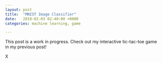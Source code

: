 ```yaml
---
layout: post
title:  "MNIST Image Classifier"
date:   2018-02-03 02:40:08 +0000
categories: machine learning, game

---
```


This post is a work in progress. Check out my interactive tic-tac-toe game in my previous post!
<html>
    <body class = 'post2'>
        <div class = 'board'>
            <div class='cell' data-indx = "0" >X</div>
            <div class='cell' data-indx = "1" ></div>
            <div class='cell' data-indx = "2" ></div>
            <div class='cell' data-indx = "3" ></div>
            <div class='cell' data-indx = "4" ></div>
            <div class='cell' data-indx = "5" ></div>
            <div class='cell' data-indx = "6" ></div>
            <div class='cell' data-indx = "7" ></div>
            <div class='cell' data-indx = "8" ></div>
            <div class='cell' data-indx = "9" ></div>
            <div class='cell' data-indx = "10" ></div>
            <div class='cell' data-indx = "11" ></div>
            <div class='cell' data-indx = "12" ></div>
            <div class='cell' data-indx = "13" ></div>
            <div class='cell' data-indx = "14" ></div>
            <div class='cell' data-indx = "15" ></div>
            <div class='cell' data-indx = "16" ></div>
            <div class='cell' data-indx = "17" ></div>
            <div class='cell' data-indx = "18" ></div>
            <div class='cell' data-indx = "19" ></div>
            <div class='cell' data-indx = "20" ></div>
            <div class='cell' data-indx = "21" ></div>
            <div class='cell' data-indx = "22" ></div>
            <div class='cell' data-indx = "23" ></div>
            <div class='cell' data-indx = "24" ></div>
            <div class='cell' data-indx = "25" ></div>
            <div class='cell' data-indx = "26" ></div>
            <div class='cell' data-indx = "27" ></div>
            <div class='cell' data-indx = "28" ></div>
            <div class='cell' data-indx = "29" ></div>
            <div class='cell' data-indx = "30" ></div>
            <div class='cell' data-indx = "31" ></div>
            <div class='cell' data-indx = "32" ></div>
            <div class='cell' data-indx = "33" ></div>
            <div class='cell' data-indx = "34" ></div>
            <div class='cell' data-indx = "35" ></div>
            <div class='cell' data-indx = "36" ></div>
            <div class='cell' data-indx = "37" ></div>
            <div class='cell' data-indx = "38" ></div>
            <div class='cell' data-indx = "39" ></div>
            <div class='cell' data-indx = "40" ></div>
            <div class='cell' data-indx = "41" ></div>
            <div class='cell' data-indx = "42" ></div>
            <div class='cell' data-indx = "43" ></div>
            <div class='cell' data-indx = "44" ></div>
            <div class='cell' data-indx = "45" ></div>
            <div class='cell' data-indx = "46" ></div>
            <div class='cell' data-indx = "47" ></div>
            <div class='cell' data-indx = "48" ></div>
            <div class='cell' data-indx = "49" ></div>
            <div class='cell' data-indx = "50" ></div>
            <div class='cell' data-indx = "51" ></div>
            <div class='cell' data-indx = "52" ></div>
            <div class='cell' data-indx = "53" ></div>
            <div class='cell' data-indx = "54" ></div>
            <div class='cell' data-indx = "55" ></div>
            <div class='cell' data-indx = "56" ></div>
            <div class='cell' data-indx = "57" ></div>
            <div class='cell' data-indx = "58" ></div>
            <div class='cell' data-indx = "59" ></div>
            <div class='cell' data-indx = "60" ></div>
            <div class='cell' data-indx = "61" ></div>
            <div class='cell' data-indx = "62" ></div>
            <div class='cell' data-indx = "63" ></div>
            <div class='cell' data-indx = "64" ></div>
            <div class='cell' data-indx = "65" ></div>
            <div class='cell' data-indx = "66" ></div>
            <div class='cell' data-indx = "67" ></div>
            <div class='cell' data-indx = "68" ></div>
            <div class='cell' data-indx = "69" ></div>
            <div class='cell' data-indx = "70" ></div>
            <div class='cell' data-indx = "71" ></div>
            <div class='cell' data-indx = "72" ></div>
            <div class='cell' data-indx = "73" ></div>
            <div class='cell' data-indx = "74" ></div>
            <div class='cell' data-indx = "75" ></div>
            <div class='cell' data-indx = "76" ></div>
            <div class='cell' data-indx = "77" ></div>
            <div class='cell' data-indx = "78" ></div>
            <div class='cell' data-indx = "79" ></div>
            <div class='cell' data-indx = "80" ></div>
            <div class='cell' data-indx = "81" ></div>
            <div class='cell' data-indx = "82" ></div>
            <div class='cell' data-indx = "83" ></div>
            <div class='cell' data-indx = "84" ></div>
            <div class='cell' data-indx = "85" ></div>
            <div class='cell' data-indx = "86" ></div>
            <div class='cell' data-indx = "87" ></div>
            <div class='cell' data-indx = "88" ></div>
            <div class='cell' data-indx = "89" ></div>
            <div class='cell' data-indx = "90" ></div>
            <div class='cell' data-indx = "91" ></div>
            <div class='cell' data-indx = "92" ></div>
            <div class='cell' data-indx = "93" ></div>
            <div class='cell' data-indx = "94" ></div>
            <div class='cell' data-indx = "95" ></div>
            <div class='cell' data-indx = "96" ></div>
            <div class='cell' data-indx = "97" ></div>
            <div class='cell' data-indx = "98" ></div>
            <div class='cell' data-indx = "99" ></div>
            <div class='cell' data-indx = "100" ></div>
            <div class='cell' data-indx = "102" ></div>
            <div class='cell' data-indx = "103" ></div>
            <div class='cell' data-indx = "104" ></div>
            <div class='cell' data-indx = "105" ></div>
            <div class='cell' data-indx = "106" ></div>
            <div class='cell' data-indx = "107" ></div>
            <div class='cell' data-indx = "108" ></div>
            <div class='cell' data-indx = "109" ></div>
            <div class='cell' data-indx = "110" ></div>
            <div class='cell' data-indx = "111" ></div>
            <div class='cell' data-indx = "112" ></div>
            <div class='cell' data-indx = "113" ></div>
            <div class='cell' data-indx = "114" ></div>
            <div class='cell' data-indx = "115" ></div>
            <div class='cell' data-indx = "116" ></div>
            <div class='cell' data-indx = "117" ></div>
            <div class='cell' data-indx = "118" ></div>
            <div class='cell' data-indx = "119" ></div>
            <div class='cell' data-indx = "120" ></div>
            <div class='cell' data-indx = "121" ></div>
            <div class='cell' data-indx = "122" ></div>
            <div class='cell' data-indx = "123" ></div>
            <div class='cell' data-indx = "124" ></div>
            <div class='cell' data-indx = "125" ></div>
            <div class='cell' data-indx = "126" ></div>
            <div class='cell' data-indx = "127" ></div>
            <div class='cell' data-indx = "128" ></div>
            <div class='cell' data-indx = "129" ></div>
            <div class='cell' data-indx = "130" ></div>
            <div class='cell' data-indx = "131" ></div>
            <div class='cell' data-indx = "132" ></div>
            <div class='cell' data-indx = "133" ></div>
            <div class='cell' data-indx = "134" ></div>
            <div class='cell' data-indx = "135" ></div>
            <div class='cell' data-indx = "136" ></div>
            <div class='cell' data-indx = "137" ></div>
            <div class='cell' data-indx = "138" ></div>
            <div class='cell' data-indx = "139" ></div>
            <div class='cell' data-indx = "140" ></div>
            <div class='cell' data-indx = "141" ></div>
            <div class='cell' data-indx = "142" ></div>
            <div class='cell' data-indx = "143" ></div>
            <div class='cell' data-indx = "144" ></div>
            <div class='cell' data-indx = "145" ></div>
            <div class='cell' data-indx = "146" ></div>
            <div class='cell' data-indx = "147" ></div>
            <div class='cell' data-indx = "148" ></div>
            <div class='cell' data-indx = "149" ></div>
            <div class='cell' data-indx = "150" ></div>
            <div class='cell' data-indx = "151" ></div>
            <div class='cell' data-indx = "152" ></div>
            <div class='cell' data-indx = "153" ></div>
            <div class='cell' data-indx = "154" ></div>
            <div class='cell' data-indx = "155" ></div>
            <div class='cell' data-indx = "156" ></div>
            <div class='cell' data-indx = "157" ></div>
            <div class='cell' data-indx = "158" ></div>
            <div class='cell' data-indx = "159" ></div>
            <div class='cell' data-indx = "160" ></div>
            <div class='cell' data-indx = "161" ></div>
            <div class='cell' data-indx = "162" ></div>
            <div class='cell' data-indx = "163" ></div>
            <div class='cell' data-indx = "164" ></div>
            <div class='cell' data-indx = "165" ></div>
            <div class='cell' data-indx = "166" ></div>
            <div class='cell' data-indx = "167" ></div>
            <div class='cell' data-indx = "168" ></div>
            <div class='cell' data-indx = "169" ></div>
            <div class='cell' data-indx = "170" ></div>
            <div class='cell' data-indx = "171" ></div>
            <div class='cell' data-indx = "172" ></div>
            <div class='cell' data-indx = "173" ></div>
            <div class='cell' data-indx = "174" ></div>
            <div class='cell' data-indx = "175" ></div>
            <div class='cell' data-indx = "176" ></div>
            <div class='cell' data-indx = "177" ></div>
            <div class='cell' data-indx = "178" ></div>
            <div class='cell' data-indx = "179" ></div>
            <div class='cell' data-indx = "180" ></div>
            <div class='cell' data-indx = "181" ></div>
            <div class='cell' data-indx = "182" ></div>
            <div class='cell' data-indx = "183" ></div>
            <div class='cell' data-indx = "184" ></div>
            <div class='cell' data-indx = "185" ></div>
            <div class='cell' data-indx = "186" ></div>
            <div class='cell' data-indx = "187" ></div>
            <div class='cell' data-indx = "188" ></div>
            <div class='cell' data-indx = "189" ></div>
            <div class='cell' data-indx = "190" ></div>
            <div class='cell' data-indx = "191" ></div>
            <div class='cell' data-indx = "192" ></div>
            <div class='cell' data-indx = "193" ></div>
            <div class='cell' data-indx = "194" ></div>
            <div class='cell' data-indx = "195" ></div>
            <div class='cell' data-indx = "196" ></div>
            <div class='cell' data-indx = "197" ></div>
            <div class='cell' data-indx = "198" ></div>
            <div class='cell' data-indx = "199" ></div>
            <div class='cell' data-indx = "200" ></div>
            <div class='cell' data-indx = "201" ></div>
            <div class='cell' data-indx = "202" ></div>
            <div class='cell' data-indx = "203" ></div>
            <div class='cell' data-indx = "204" ></div>
            <div class='cell' data-indx = "205" ></div>
            <div class='cell' data-indx = "206" ></div>
            <div class='cell' data-indx = "207" ></div>
            <div class='cell' data-indx = "208" ></div>
            <div class='cell' data-indx = "209" ></div>
            <div class='cell' data-indx = "210" ></div>
            <div class='cell' data-indx = "211" ></div>
            <div class='cell' data-indx = "212" ></div>
            <div class='cell' data-indx = "213" ></div>
            <div class='cell' data-indx = "214" ></div>
            <div class='cell' data-indx = "215" ></div>
            <div class='cell' data-indx = "216" ></div>
            <div class='cell' data-indx = "217" ></div>
            <div class='cell' data-indx = "218" ></div>
            <div class='cell' data-indx = "219" ></div>
            <div class='cell' data-indx = "220" ></div>
            <div class='cell' data-indx = "221" ></div>
            <div class='cell' data-indx = "222" ></div>
            <div class='cell' data-indx = "223" ></div>
            <div class='cell' data-indx = "224" ></div>
            <div class='cell' data-indx = "225" ></div>
            <div class='cell' data-indx = "226" ></div>
            <div class='cell' data-indx = "227" ></div>
            <div class='cell' data-indx = "228" ></div>
            <div class='cell' data-indx = "229" ></div>
            <div class='cell' data-indx = "230" ></div>
            <div class='cell' data-indx = "231" ></div>
            <div class='cell' data-indx = "232" ></div>
            <div class='cell' data-indx = "233" ></div>
            <div class='cell' data-indx = "234" ></div>
            <div class='cell' data-indx = "235" ></div>
            <div class='cell' data-indx = "236" ></div>
            <div class='cell' data-indx = "237" ></div>
            <div class='cell' data-indx = "238" ></div>
            <div class='cell' data-indx = "239" ></div>
            <div class='cell' data-indx = "240" ></div>
            <div class='cell' data-indx = "241" ></div>
            <div class='cell' data-indx = "242" ></div>
            <div class='cell' data-indx = "243" ></div>
            <div class='cell' data-indx = "244" ></div>
            <div class='cell' data-indx = "245" ></div>
            <div class='cell' data-indx = "246" ></div>
            <div class='cell' data-indx = "247" ></div>
            <div class='cell' data-indx = "248" ></div>
            <div class='cell' data-indx = "249" ></div>
            <div class='cell' data-indx = "250" ></div>
            <div class='cell' data-indx = "251" ></div>
            <div class='cell' data-indx = "252" ></div>
            <div class='cell' data-indx = "253" ></div>
            <div class='cell' data-indx = "254" ></div>
            <div class='cell' data-indx = "255" ></div>
            <div class='cell' data-indx = "256" ></div>
            <div class='cell' data-indx = "257" ></div>
            <div class='cell' data-indx = "258" ></div>
            <div class='cell' data-indx = "259" ></div>
            <div class='cell' data-indx = "260" ></div>
            <div class='cell' data-indx = "261" ></div>
            <div class='cell' data-indx = "262" ></div>
            <div class='cell' data-indx = "263" ></div>
            <div class='cell' data-indx = "264" ></div>
            <div class='cell' data-indx = "265" ></div>
            <div class='cell' data-indx = "266" ></div>
            <div class='cell' data-indx = "267" ></div>
            <div class='cell' data-indx = "268" ></div>
            <div class='cell' data-indx = "269" ></div>
            <div class='cell' data-indx = "270" ></div>
            <div class='cell' data-indx = "271" ></div>
            <div class='cell' data-indx = "272" ></div>
            <div class='cell' data-indx = "273" ></div>
            <div class='cell' data-indx = "274" ></div>
            <div class='cell' data-indx = "275" ></div>
            <div class='cell' data-indx = "276" ></div>
            <div class='cell' data-indx = "277" ></div>
            <div class='cell' data-indx = "278" ></div>
            <div class='cell' data-indx = "279" ></div>
            <div class='cell' data-indx = "280" ></div>
            <div class='cell' data-indx = "281" ></div>
            <div class='cell' data-indx = "282" ></div>
            <div class='cell' data-indx = "283" ></div>
            <div class='cell' data-indx = "284" ></div>
            <div class='cell' data-indx = "285" ></div>
            <div class='cell' data-indx = "286" ></div>
            <div class='cell' data-indx = "287" ></div>
            <div class='cell' data-indx = "288" ></div>
            <div class='cell' data-indx = "289" ></div>
            <div class='cell' data-indx = "290" ></div>
            <div class='cell' data-indx = "291" ></div>
            <div class='cell' data-indx = "292" ></div>
            <div class='cell' data-indx = "293" ></div>
            <div class='cell' data-indx = "294" ></div>
            <div class='cell' data-indx = "295" ></div>
            <div class='cell' data-indx = "296" ></div>
            <div class='cell' data-indx = "297" ></div>
            <div class='cell' data-indx = "298" ></div>
            <div class='cell' data-indx = "299" ></div>
            <div class='cell' data-indx = "300" ></div>
            <div class='cell' data-indx = "301" ></div>
            <div class='cell' data-indx = "302" ></div>
            <div class='cell' data-indx = "303" ></div>
            <div class='cell' data-indx = "304" ></div>
            <div class='cell' data-indx = "305" ></div>
            <div class='cell' data-indx = "306" ></div>
            <div class='cell' data-indx = "307" ></div>
            <div class='cell' data-indx = "308" ></div>
            <div class='cell' data-indx = "309" ></div>
            <div class='cell' data-indx = "310" ></div>
            <div class='cell' data-indx = "311" ></div>
            <div class='cell' data-indx = "312" ></div>
            <div class='cell' data-indx = "313" ></div>
            <div class='cell' data-indx = "314" ></div>
            <div class='cell' data-indx = "315" ></div>
            <div class='cell' data-indx = "316" ></div>
            <div class='cell' data-indx = "317" ></div>
            <div class='cell' data-indx = "318" ></div>
            <div class='cell' data-indx = "319" ></div>
            <div class='cell' data-indx = "320" ></div>
            <div class='cell' data-indx = "321" ></div>
            <div class='cell' data-indx = "322" ></div>
            <div class='cell' data-indx = "323" ></div>
            <div class='cell' data-indx = "324" ></div>
            <div class='cell' data-indx = "325" ></div>
            <div class='cell' data-indx = "326" ></div>
            <div class='cell' data-indx = "327" ></div>
            <div class='cell' data-indx = "328" ></div>
            <div class='cell' data-indx = "329" ></div>
            <div class='cell' data-indx = "330" ></div>
            <div class='cell' data-indx = "331" ></div>
            <div class='cell' data-indx = "332" ></div>
            <div class='cell' data-indx = "333" ></div>
            <div class='cell' data-indx = "334" ></div>
            <div class='cell' data-indx = "335" ></div>
            <div class='cell' data-indx = "336" ></div>
            <div class='cell' data-indx = "337" ></div>
            <div class='cell' data-indx = "338" ></div>
            <div class='cell' data-indx = "339" ></div>
            <div class='cell' data-indx = "340" ></div>
            <div class='cell' data-indx = "341" ></div>
            <div class='cell' data-indx = "342" ></div>
            <div class='cell' data-indx = "343" ></div>
            <div class='cell' data-indx = "344" ></div>
            <div class='cell' data-indx = "345" ></div>
            <div class='cell' data-indx = "346" ></div>
            <div class='cell' data-indx = "347" ></div>
            <div class='cell' data-indx = "348" ></div>
            <div class='cell' data-indx = "349" ></div>
            <div class='cell' data-indx = "350" ></div>
            <div class='cell' data-indx = "351" ></div>
            <div class='cell' data-indx = "352" ></div>
            <div class='cell' data-indx = "353" ></div>
            <div class='cell' data-indx = "354" ></div>
            <div class='cell' data-indx = "355" ></div>
            <div class='cell' data-indx = "356" ></div>
            <div class='cell' data-indx = "357" ></div>
            <div class='cell' data-indx = "358" ></div>
            <div class='cell' data-indx = "359" ></div>
            <div class='cell' data-indx = "360" ></div>
            <div class='cell' data-indx = "361" ></div>
            <div class='cell' data-indx = "362" ></div>
            <div class='cell' data-indx = "363" ></div>
            <div class='cell' data-indx = "364" ></div>
            <div class='cell' data-indx = "365" ></div>
            <div class='cell' data-indx = "366" ></div>
            <div class='cell' data-indx = "367" ></div>
            <div class='cell' data-indx = "368" ></div>
            <div class='cell' data-indx = "369" ></div>
            <div class='cell' data-indx = "370" ></div>
            <div class='cell' data-indx = "371" ></div>
            <div class='cell' data-indx = "372" ></div>
            <div class='cell' data-indx = "373" ></div>
            <div class='cell' data-indx = "374" ></div>
            <div class='cell' data-indx = "375" ></div>
            <div class='cell' data-indx = "376" ></div>
            <div class='cell' data-indx = "377" ></div>
            <div class='cell' data-indx = "378" ></div>
            <div class='cell' data-indx = "379" ></div>
            <div class='cell' data-indx = "380" ></div>
            <div class='cell' data-indx = "381" ></div>
            <div class='cell' data-indx = "382" ></div>
            <div class='cell' data-indx = "383" ></div>
            <div class='cell' data-indx = "384" ></div>
            <div class='cell' data-indx = "385" ></div>
            <div class='cell' data-indx = "386" ></div>
            <div class='cell' data-indx = "387" ></div>
            <div class='cell' data-indx = "388" ></div>
            <div class='cell' data-indx = "389" ></div>
            <div class='cell' data-indx = "390" ></div>
            <div class='cell' data-indx = "391" ></div>
            <div class='cell' data-indx = "392" ></div>
            <div class='cell' data-indx = "393" ></div>
            <div class='cell' data-indx = "394" ></div>
            <div class='cell' data-indx = "395" ></div>
            <div class='cell' data-indx = "396" ></div>
            <div class='cell' data-indx = "397" ></div>
            <div class='cell' data-indx = "398" ></div>
            <div class='cell' data-indx = "399" ></div>
            <div class='cell' data-indx = "400" ></div>
            <div class='cell' data-indx = "401" ></div>
            <div class='cell' data-indx = "402" ></div>
            <div class='cell' data-indx = "403" ></div>
            <div class='cell' data-indx = "404" ></div>
            <div class='cell' data-indx = "405" ></div>
            <div class='cell' data-indx = "406" ></div>
            <div class='cell' data-indx = "407" ></div>
            <div class='cell' data-indx = "408" ></div>
            <div class='cell' data-indx = "409" ></div>
            <div class='cell' data-indx = "410" ></div>
            <div class='cell' data-indx = "411" ></div>
            <div class='cell' data-indx = "412" ></div>
            <div class='cell' data-indx = "413" ></div>
            <div class='cell' data-indx = "414" ></div>
            <div class='cell' data-indx = "415" ></div>
            <div class='cell' data-indx = "416" ></div>
            <div class='cell' data-indx = "417" ></div>
            <div class='cell' data-indx = "418" ></div>
            <div class='cell' data-indx = "419" ></div>
            <div class='cell' data-indx = "420" ></div>
            <div class='cell' data-indx = "421" ></div>
            <div class='cell' data-indx = "422" ></div>
            <div class='cell' data-indx = "423" ></div>
            <div class='cell' data-indx = "424" ></div>
            <div class='cell' data-indx = "425" ></div>
            <div class='cell' data-indx = "426" ></div>
            <div class='cell' data-indx = "427" ></div>
            <div class='cell' data-indx = "428" ></div>
            <div class='cell' data-indx = "429" ></div>
            <div class='cell' data-indx = "430" ></div>
            <div class='cell' data-indx = "431" ></div>
            <div class='cell' data-indx = "432" ></div>
            <div class='cell' data-indx = "433" ></div>
            <div class='cell' data-indx = "434" ></div>
            <div class='cell' data-indx = "435" ></div>
            <div class='cell' data-indx = "436" ></div>
            <div class='cell' data-indx = "437" ></div>
            <div class='cell' data-indx = "438" ></div>
            <div class='cell' data-indx = "439" ></div>
            <div class='cell' data-indx = "440" ></div>
            <div class='cell' data-indx = "441" ></div>
            <div class='cell' data-indx = "442" ></div>
            <div class='cell' data-indx = "443" ></div>
            <div class='cell' data-indx = "444" ></div>
            <div class='cell' data-indx = "445" ></div>
            <div class='cell' data-indx = "446" ></div>
            <div class='cell' data-indx = "447" ></div>
            <div class='cell' data-indx = "448" ></div>
            <div class='cell' data-indx = "449" ></div>
            <div class='cell' data-indx = "450" ></div>
            <div class='cell' data-indx = "451" ></div>
            <div class='cell' data-indx = "452" ></div>
            <div class='cell' data-indx = "453" ></div>
            <div class='cell' data-indx = "454" ></div>
            <div class='cell' data-indx = "455" ></div>
            <div class='cell' data-indx = "456" ></div>
            <div class='cell' data-indx = "457" ></div>
            <div class='cell' data-indx = "458" ></div>
            <div class='cell' data-indx = "459" ></div>
            <div class='cell' data-indx = "460" ></div>
            <div class='cell' data-indx = "461" ></div>
            <div class='cell' data-indx = "462" ></div>
            <div class='cell' data-indx = "463" ></div>
            <div class='cell' data-indx = "464" ></div>
            <div class='cell' data-indx = "465" ></div>
            <div class='cell' data-indx = "466" ></div>
            <div class='cell' data-indx = "467" ></div>
            <div class='cell' data-indx = "468" ></div>
            <div class='cell' data-indx = "469" ></div>
            <div class='cell' data-indx = "470" ></div>
            <div class='cell' data-indx = "471" ></div>
            <div class='cell' data-indx = "472" ></div>
            <div class='cell' data-indx = "473" ></div>
            <div class='cell' data-indx = "474" ></div>
            <div class='cell' data-indx = "475" ></div>
            <div class='cell' data-indx = "476" ></div>
            <div class='cell' data-indx = "477" ></div>
            <div class='cell' data-indx = "478" ></div>
            <div class='cell' data-indx = "479" ></div>
            <div class='cell' data-indx = "480" ></div>
            <div class='cell' data-indx = "481" ></div>
            <div class='cell' data-indx = "482" ></div>
            <div class='cell' data-indx = "483" ></div>
            <div class='cell' data-indx = "484" ></div>
            <div class='cell' data-indx = "485" ></div>
            <div class='cell' data-indx = "486" ></div>
            <div class='cell' data-indx = "487" ></div>
            <div class='cell' data-indx = "488" ></div>
            <div class='cell' data-indx = "489" ></div>
            <div class='cell' data-indx = "490" ></div>
            <div class='cell' data-indx = "491" ></div>
            <div class='cell' data-indx = "492" ></div>
            <div class='cell' data-indx = "493" ></div>
            <div class='cell' data-indx = "494" ></div>
            <div class='cell' data-indx = "495" ></div>
            <div class='cell' data-indx = "496" ></div>
            <div class='cell' data-indx = "497" ></div>
            <div class='cell' data-indx = "498" ></div>
            <div class='cell' data-indx = "499" ></div>
            <div class='cell' data-indx = "500" ></div>
            <div class='cell' data-indx = "501" ></div>
            <div class='cell' data-indx = "502" ></div>
            <div class='cell' data-indx = "503" ></div>
            <div class='cell' data-indx = "504" ></div>
            <div class='cell' data-indx = "505" ></div>
            <div class='cell' data-indx = "506" ></div>
            <div class='cell' data-indx = "507" ></div>
            <div class='cell' data-indx = "508" ></div>
            <div class='cell' data-indx = "509" ></div>
            <div class='cell' data-indx = "510" ></div>
            <div class='cell' data-indx = "511" ></div>
            <div class='cell' data-indx = "512" ></div>
            <div class='cell' data-indx = "513" ></div>
            <div class='cell' data-indx = "514" ></div>
            <div class='cell' data-indx = "515" ></div>
            <div class='cell' data-indx = "516" ></div>
            <div class='cell' data-indx = "517" ></div>
            <div class='cell' data-indx = "518" ></div>
            <div class='cell' data-indx = "519" ></div>
            <div class='cell' data-indx = "520" ></div>
            <div class='cell' data-indx = "521" ></div>
            <div class='cell' data-indx = "522" ></div>
            <div class='cell' data-indx = "523" ></div>
            <div class='cell' data-indx = "524" ></div>
            <div class='cell' data-indx = "525" ></div>
            <div class='cell' data-indx = "526" ></div>
            <div class='cell' data-indx = "527" ></div>
            <div class='cell' data-indx = "528" ></div>
            <div class='cell' data-indx = "529" ></div>
            <div class='cell' data-indx = "530" ></div>
            <div class='cell' data-indx = "531" ></div>
            <div class='cell' data-indx = "532" ></div>
            <div class='cell' data-indx = "533" ></div>
            <div class='cell' data-indx = "534" ></div>
            <div class='cell' data-indx = "535" ></div>
            <div class='cell' data-indx = "536" ></div>
            <div class='cell' data-indx = "537" ></div>
            <div class='cell' data-indx = "538" ></div>
            <div class='cell' data-indx = "539" ></div>
            <div class='cell' data-indx = "540" ></div>
            <div class='cell' data-indx = "541" ></div>
            <div class='cell' data-indx = "542" ></div>
            <div class='cell' data-indx = "543" ></div>
            <div class='cell' data-indx = "544" ></div>
            <div class='cell' data-indx = "545" ></div>
            <div class='cell' data-indx = "546" ></div>
            <div class='cell' data-indx = "547" ></div>
            <div class='cell' data-indx = "548" ></div>
            <div class='cell' data-indx = "549" ></div>
            <div class='cell' data-indx = "550" ></div>
            <div class='cell' data-indx = "551" ></div>
            <div class='cell' data-indx = "552" ></div>
            <div class='cell' data-indx = "553" ></div>
            <div class='cell' data-indx = "554" ></div>
            <div class='cell' data-indx = "555" ></div>
            <div class='cell' data-indx = "556" ></div>
            <div class='cell' data-indx = "557" ></div>
            <div class='cell' data-indx = "558" ></div>
            <div class='cell' data-indx = "559" ></div>
            <div class='cell' data-indx = "560" ></div>
            <div class='cell' data-indx = "561" ></div>
            <div class='cell' data-indx = "562" ></div>
            <div class='cell' data-indx = "563" ></div>
            <div class='cell' data-indx = "564" ></div>
            <div class='cell' data-indx = "565" ></div>
            <div class='cell' data-indx = "566" ></div>
            <div class='cell' data-indx = "567" ></div>
            <div class='cell' data-indx = "568" ></div>
            <div class='cell' data-indx = "569" ></div>
            <div class='cell' data-indx = "570" ></div>
            <div class='cell' data-indx = "571" ></div>
            <div class='cell' data-indx = "572" ></div>
            <div class='cell' data-indx = "573" ></div>
            <div class='cell' data-indx = "574" ></div>
            <div class='cell' data-indx = "575" ></div>
            <div class='cell' data-indx = "576" ></div>
            <div class='cell' data-indx = "577" ></div>
            <div class='cell' data-indx = "578" ></div>
            <div class='cell' data-indx = "579" ></div>
            <div class='cell' data-indx = "580" ></div>
            <div class='cell' data-indx = "581" ></div>
            <div class='cell' data-indx = "582" ></div>
            <div class='cell' data-indx = "583" ></div>
            <div class='cell' data-indx = "584" ></div>
            <div class='cell' data-indx = "585" ></div>
            <div class='cell' data-indx = "586" ></div>
            <div class='cell' data-indx = "587" ></div>
            <div class='cell' data-indx = "588" ></div>
            <div class='cell' data-indx = "589" ></div>
            <div class='cell' data-indx = "590" ></div>
            <div class='cell' data-indx = "591" ></div>
            <div class='cell' data-indx = "592" ></div>
            <div class='cell' data-indx = "593" ></div>
            <div class='cell' data-indx = "594" ></div>
            <div class='cell' data-indx = "595" ></div>
            <div class='cell' data-indx = "596" ></div>
            <div class='cell' data-indx = "597" ></div>
            <div class='cell' data-indx = "598" ></div>
            <div class='cell' data-indx = "599" ></div>
            <div class='cell' data-indx = "600" ></div>
            <div class='cell' data-indx = "601" ></div>
            <div class='cell' data-indx = "602" ></div>
            <div class='cell' data-indx = "603" ></div>
            <div class='cell' data-indx = "604" ></div>
            <div class='cell' data-indx = "605" ></div>
            <div class='cell' data-indx = "606" ></div>
            <div class='cell' data-indx = "607" ></div>
            <div class='cell' data-indx = "608" ></div>
            <div class='cell' data-indx = "609" ></div>
            <div class='cell' data-indx = "610" ></div>
            <div class='cell' data-indx = "611" ></div>
            <div class='cell' data-indx = "612" ></div>
            <div class='cell' data-indx = "613" ></div>
            <div class='cell' data-indx = "614" ></div>
            <div class='cell' data-indx = "615" ></div>
            <div class='cell' data-indx = "616" ></div>
            <div class='cell' data-indx = "617" ></div>
            <div class='cell' data-indx = "618" ></div>
            <div class='cell' data-indx = "619" ></div>
            <div class='cell' data-indx = "620" ></div>
            <div class='cell' data-indx = "621" ></div>
            <div class='cell' data-indx = "622" ></div>
            <div class='cell' data-indx = "623" ></div>
            <div class='cell' data-indx = "624" ></div>
            <div class='cell' data-indx = "625" ></div>
            <div class='cell' data-indx = "626" ></div>
            <div class='cell' data-indx = "627" ></div>
            <div class='cell' data-indx = "628" ></div>
            <div class='cell' data-indx = "629" ></div>
            <div class='cell' data-indx = "630" ></div>
            <div class='cell' data-indx = "631" ></div>
            <div class='cell' data-indx = "632" ></div>
            <div class='cell' data-indx = "633" ></div>
            <div class='cell' data-indx = "634" ></div>
            <div class='cell' data-indx = "635" ></div>
            <div class='cell' data-indx = "636" ></div>
            <div class='cell' data-indx = "637" ></div>
            <div class='cell' data-indx = "638" ></div>
            <div class='cell' data-indx = "639" ></div>
            <div class='cell' data-indx = "640" ></div>
            <div class='cell' data-indx = "641" ></div>
            <div class='cell' data-indx = "642" ></div>
            <div class='cell' data-indx = "643" ></div>
            <div class='cell' data-indx = "644" ></div>
            <div class='cell' data-indx = "645" ></div>
            <div class='cell' data-indx = "646" ></div>
            <div class='cell' data-indx = "647" ></div>
            <div class='cell' data-indx = "648" ></div>
            <div class='cell' data-indx = "649" ></div>
            <div class='cell' data-indx = "650" ></div>
            <div class='cell' data-indx = "651" ></div>
            <div class='cell' data-indx = "652" ></div>
            <div class='cell' data-indx = "653" ></div>
            <div class='cell' data-indx = "654" ></div>
            <div class='cell' data-indx = "655" ></div>
            <div class='cell' data-indx = "656" ></div>
            <div class='cell' data-indx = "657" ></div>
            <div class='cell' data-indx = "658" ></div>
            <div class='cell' data-indx = "659" ></div>
            <div class='cell' data-indx = "660" ></div>
            <div class='cell' data-indx = "661" ></div>
            <div class='cell' data-indx = "662" ></div>
            <div class='cell' data-indx = "663" ></div>
            <div class='cell' data-indx = "664" ></div>
            <div class='cell' data-indx = "665" ></div>
            <div class='cell' data-indx = "666" ></div>
            <div class='cell' data-indx = "667" ></div>
            <div class='cell' data-indx = "668" ></div>
            <div class='cell' data-indx = "669" ></div>
            <div class='cell' data-indx = "670" ></div>
            <div class='cell' data-indx = "671" ></div>
            <div class='cell' data-indx = "672" ></div>
            <div class='cell' data-indx = "673" ></div>
            <div class='cell' data-indx = "674" ></div>
            <div class='cell' data-indx = "675" ></div>
            <div class='cell' data-indx = "676" ></div>
            <div class='cell' data-indx = "677" ></div>
            <div class='cell' data-indx = "678" ></div>
            <div class='cell' data-indx = "679" ></div>
            <div class='cell' data-indx = "680" ></div>
            <div class='cell' data-indx = "681" ></div>
            <div class='cell' data-indx = "682" ></div>
            <div class='cell' data-indx = "683" ></div>
            <div class='cell' data-indx = "684" ></div>
            <div class='cell' data-indx = "685" ></div>
            <div class='cell' data-indx = "686" ></div>
            <div class='cell' data-indx = "687" ></div>
            <div class='cell' data-indx = "688" ></div>
            <div class='cell' data-indx = "689" ></div>
            <div class='cell' data-indx = "690" ></div>
            <div class='cell' data-indx = "691" ></div>
            <div class='cell' data-indx = "692" ></div>
            <div class='cell' data-indx = "693" ></div>
            <div class='cell' data-indx = "694" ></div>
            <div class='cell' data-indx = "695" ></div>
            <div class='cell' data-indx = "696" ></div>
            <div class='cell' data-indx = "697" ></div>
            <div class='cell' data-indx = "698" ></div>
            <div class='cell' data-indx = "699" ></div>
            <div class='cell' data-indx = "700" ></div>
            <div class='cell' data-indx = "701" ></div>
            <div class='cell' data-indx = "702" ></div>
            <div class='cell' data-indx = "703" ></div>
            <div class='cell' data-indx = "704" ></div>
            <div class='cell' data-indx = "705" ></div>
            <div class='cell' data-indx = "706" ></div>
            <div class='cell' data-indx = "707" ></div>
            <div class='cell' data-indx = "708" ></div>
            <div class='cell' data-indx = "709" ></div>
            <div class='cell' data-indx = "710" ></div>
            <div class='cell' data-indx = "711" ></div>
            <div class='cell' data-indx = "712" ></div>
            <div class='cell' data-indx = "713" ></div>
            <div class='cell' data-indx = "714" ></div>
            <div class='cell' data-indx = "715" ></div>
            <div class='cell' data-indx = "716" ></div>
            <div class='cell' data-indx = "717" ></div>
            <div class='cell' data-indx = "718" ></div>
            <div class='cell' data-indx = "719" ></div>
            <div class='cell' data-indx = "720" ></div>
            <div class='cell' data-indx = "721" ></div>
            <div class='cell' data-indx = "722" ></div>
            <div class='cell' data-indx = "723" ></div>
            <div class='cell' data-indx = "724" ></div>
            <div class='cell' data-indx = "725" ></div>
            <div class='cell' data-indx = "726" ></div>
            <div class='cell' data-indx = "727" ></div>
            <div class='cell' data-indx = "728" ></div>
            <div class='cell' data-indx = "729" ></div>
            <div class='cell' data-indx = "730" ></div>
            <div class='cell' data-indx = "731" ></div>
            <div class='cell' data-indx = "732" ></div>
            <div class='cell' data-indx = "733" ></div>
            <div class='cell' data-indx = "734" ></div>
            <div class='cell' data-indx = "735" ></div>
            <div class='cell' data-indx = "736" ></div>
            <div class='cell' data-indx = "737" ></div>
            <div class='cell' data-indx = "738" ></div>
            <div class='cell' data-indx = "739" ></div>
            <div class='cell' data-indx = "740" ></div>
            <div class='cell' data-indx = "741" ></div>
            <div class='cell' data-indx = "742" ></div>
            <div class='cell' data-indx = "743" ></div>
            <div class='cell' data-indx = "744" ></div>
            <div class='cell' data-indx = "745" ></div>
            <div class='cell' data-indx = "746" ></div>
            <div class='cell' data-indx = "747" ></div>
            <div class='cell' data-indx = "748" ></div>
            <div class='cell' data-indx = "749" ></div>
            <div class='cell' data-indx = "750" ></div>
            <div class='cell' data-indx = "751" ></div>
            <div class='cell' data-indx = "752" ></div>
            <div class='cell' data-indx = "753" ></div>
            <div class='cell' data-indx = "754" ></div>
            <div class='cell' data-indx = "755" ></div>
            <div class='cell' data-indx = "756" ></div>
            <div class='cell' data-indx = "757" ></div>
            <div class='cell' data-indx = "758" ></div>
            <div class='cell' data-indx = "759" ></div>
            <div class='cell' data-indx = "760" ></div>
            <div class='cell' data-indx = "761" ></div>
            <div class='cell' data-indx = "762" ></div>
            <div class='cell' data-indx = "763" ></div>
            <div class='cell' data-indx = "764" ></div>
            <div class='cell' data-indx = "765" ></div>
            <div class='cell' data-indx = "766" ></div>
            <div class='cell' data-indx = "767" ></div>
            <div class='cell' data-indx = "768" ></div>
            <div class='cell' data-indx = "769" ></div>
            <div class='cell' data-indx = "770" ></div>
            <div class='cell' data-indx = "771" ></div>
            <div class='cell' data-indx = "772" ></div>
            <div class='cell' data-indx = "773" ></div>
            <div class='cell' data-indx = "774" ></div>
            <div class='cell' data-indx = "775" ></div>
            <div class='cell' data-indx = "776" ></div>
            <div class='cell' data-indx = "777" ></div>
            <div class='cell' data-indx = "778" ></div>
            <div class='cell' data-indx = "779" ></div>
            <div class='cell' data-indx = "780" ></div>
            <div class='cell' data-indx = "781" ></div>
            <div class='cell' data-indx = "782" ></div>
            <div class='cell' data-indx = "783" ></div>
        </div>
    </body>
</html>
